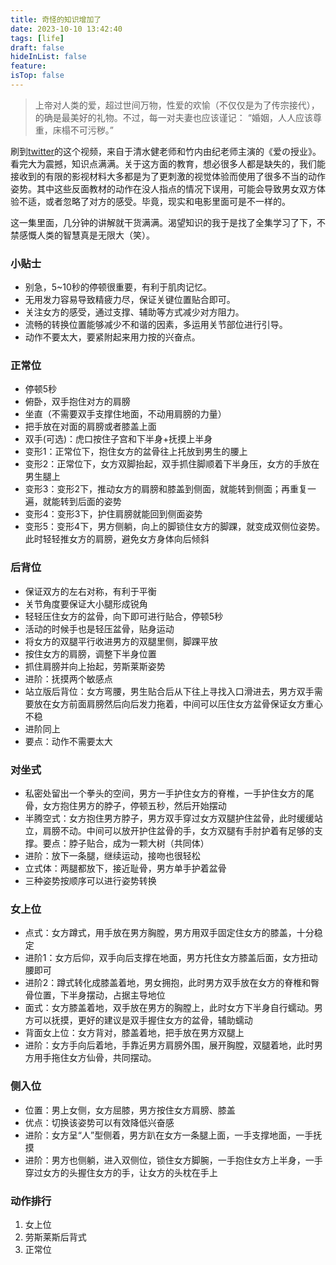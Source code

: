```yaml
---
title: 奇怪的知识增加了
date: 2023-10-10 13:42:40
tags: [life]
draft: false
hideInList: false
feature: 
isTop: false
---
```



>上帝对人类的爱，超过世间万物，性爱的欢愉（不仅仅是为了传宗接代），的确是最美好的礼物。不过，每一对夫妻也应该谨记： “婚姻，人人应该尊重，床榻不可污秽。”



刷到[twitter](https://twitter.com/shijinxia/status/1694476243754746110)的这个视频，来自于清水健老师和竹内由纪老师主演的《爱の授业》。看完大为震撼，知识点满满。关于这方面的教育，想必很多人都是缺失的，我们能接收到的有限的影视材料大多都是为了更刺激的视觉体验而使用了很多不当的动作姿势。其中这些反面教材的动作在没人指点的情况下误用，可能会导致男女双方体验不适，或者忽略了对方的感受。毕竟，现实和电影里面可是不一样的。

这一集里面，几分钟的讲解就干货满满。渴望知识的我于是找了全集学习了下，不禁感慨人类的智慧真是无限大（笑）。


<!--more-->

### 小贴士

- 别急，5~10秒的停顿很重要，有利于肌肉记忆。
- 无用发力容易导致精疲力尽，保证关键位置贴合即可。
- 关注女方的感受，通过支撑、辅助等方式减少对方阻力。
- 流畅的转换位置能够减少不和谐的因素，多运用关节部位进行引导。
- 动作不要太大，要紧附起来用力按的兴奋点。


### 正常位

- 停顿5秒
- 俯卧，双手抱住对方的肩膀
- 坐直（不需要双手支撑住地面，不动用肩膀的力量）
- 把手放在对面的肩膀或者膝盖上面
- 双手(可选)：虎口按住子宫和下半身+抚摸上半身
- 变形1：正常位下，抱住女方的盆骨往上托放到男生的腰上
- 变形2：正常位下，女方双脚抬起，双手抓住脚顺着下半身压，女方的手放在男生腿上
- 变形3：变形2下，推动女方的肩膀和膝盖到侧面，就能转到侧面；再重复一遍，就能转到后面的姿势
- 变形4：变形3下，护住肩膀就能回到侧面姿势
- 变形5：变形4下，男方侧躺，向上的脚锁住女方的脚踝，就变成双侧位姿势。此时轻轻推女方的肩膀，避免女方身体向后倾斜


### 后背位
- 保证双方的左右对称，有利于平衡
- 关节角度要保证大小腿形成锐角
- 轻轻压住女方的盆骨，向下即可进行贴合，停顿5秒
- 活动的时候手也是轻压盆骨，贴身运动
- 将女方的双腿平行收进男方的双腿里侧，脚踝平放
- 按住女方的肩膀，调整下半身位置
- 抓住肩膀并向上抬起，劳斯莱斯姿势
- 进阶：抚摸两个敏感点
- 站立版后背位：女方弯腰，男生贴合后从下往上寻找入口滑进去，男方双手需要放在女方前面肩膀然后向后发力拖着，中间可以压住女方盆骨保证女方重心不稳
- 进阶同上
- 要点：动作不需要太大

### 对坐式

- 私密处留出一个拳头的空间，男方一手护住女方的脊椎，一手护住女方的尾骨，女方抱住男方的脖子，停顿五秒，然后开始摆动
- 半腾空式：女方抱住男方脖子，男方双手穿过女方双腿护住盆骨，此时缓缓站立，肩膀不动。中间可以放开护住盆骨的手，女方双腿有手肘护着有足够的支撑。要点：脖子贴合，成为一颗大树（共同体）
- 进阶：放下一条腿，继续运动，接吻也很轻松
- 立式体：两腿都放下，接近耻骨，男方单手护着盆骨
- 三种姿势按顺序可以进行姿势转换

### 女上位
- 点式：女方蹲式，用手放在男方胸膛，男方用双手固定住女方的膝盖，十分稳定
- 进阶1：女方后仰，双手向后支撑在地面，男方托住女方膝盖后面，女方扭动腰即可
- 进阶2：蹲式转化成膝盖着地，男女拥抱，此时男方双手放在女方的脊椎和臀骨位置，下半身摆动，占据主导地位
- 面式：女方膝盖着地，双手放在男方的胸膛上，此时女方下半身自行蠕动。男方可以抚摸，更好的建议是双手握住女方的盆骨，辅助蠕动
- 背面女上位：女方背对，膝盖着地，把手放在男方双腿上
- 进阶：女方手向后着地，手靠近男方肩膀外围，展开胸膛，双腿着地，此时男方用手拖住女方仙骨，共同摆动。


### 侧入位
- 位置：男上女侧，女方屈膝，男方按住女方肩膀、膝盖
- 优点：切换该姿势可以有效降低兴奋感
- 进阶：女方呈“人”型侧着，男方趴在女方一条腿上面，一手支撑地面，一手抚摸
- 进阶：男方也侧躺，进入双侧位，锁住女方脚腕，一手抱住女方上半身，一手穿过女方的头握住女方的手，让女方的头枕在手上


### 动作排行
1. 女上位
2. 劳斯莱斯后背式
3. 正常位




